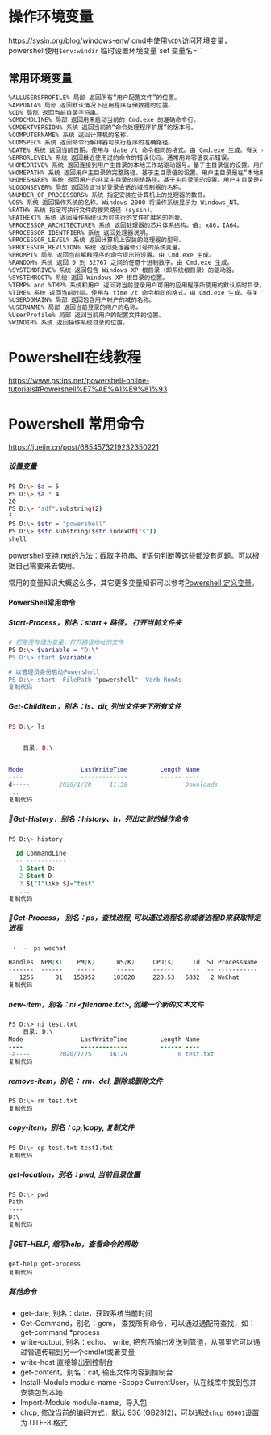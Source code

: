 # 操作环境变量

https://sysin.org/blog/windows-env/
cmd中使用`%CD%`访问环境变量，powershell使用`$env:windir`
临时设置环境变量`set 变量名=``

## 常用环境变量

```sh
%ALLUSERSPROFILE% 局部 返回所有“用户配置文件”的位置。  
%APPDATA% 局部 返回默认情况下应用程序存储数据的位置。  
%CD% 局部 返回当前目录字符串。  
%CMDCMDLINE% 局部 返回用来启动当前的 Cmd.exe 的准确命令行。  
%CMDEXTVERSION% 系统 返回当前的“命令处理程序扩展”的版本号。  
%COMPUTERNAME% 系统 返回计算机的名称。  
%COMSPEC% 系统 返回命令行解释器可执行程序的准确路径。  
%DATE% 系统 返回当前日期。使用与 date /t 命令相同的格式。由 Cmd.exe 生成。有关 date 命令的详细信息，请参阅 Date。  
%ERRORLEVEL% 系统 返回最近使用过的命令的错误代码。通常用非零值表示错误。  
%HOMEDRIVE% 系统 返回连接到用户主目录的本地工作站驱动器号。基于主目录值的设置。用户主目录是在“本地用户和组”中指定的。  
%HOMEPATH% 系统 返回用户主目录的完整路径。基于主目录值的设置。用户主目录是在“本地用户和组”中指定的。  
%HOMESHARE% 系统 返回用户的共享主目录的网络路径。基于主目录值的设置。用户主目录是在“本地用户和组”中指定的。  
%LOGONSEVER% 局部 返回验证当前登录会话的域控制器的名称。  
%NUMBER_OF_PROCESSORS% 系统 指定安装在计算机上的处理器的数目。  
%OS% 系统 返回操作系统的名称。Windows 2000 将操作系统显示为 Windows_NT。  
%PATH% 系统 指定可执行文件的搜索路径 (sysin)。  
%PATHEXT% 系统 返回操作系统认为可执行的文件扩展名的列表。  
%PROCESSOR_ARCHITECTURE% 系统 返回处理器的芯片体系结构。值: x86，IA64。  
%PROCESSOR_IDENTFIER% 系统 返回处理器说明。  
%PROCESSOR_LEVEL% 系统 返回计算机上安装的处理器的型号。  
%PROCESSOR_REVISION% 系统 返回处理器修订号的系统变量。  
%PROMPT% 局部 返回当前解释程序的命令提示符设置。由 Cmd.exe 生成。  
%RANDOM% 系统 返回 0 到 32767 之间的任意十进制数字。由 Cmd.exe 生成。  
%SYSTEMDRIVE% 系统 返回包含 Windows XP 根目录（即系统根目录）的驱动器。  
%SYSTEMROOT% 系统 返回 Windows XP 根目录的位置。  
%TEMP% and %TMP% 系统和用户 返回对当前登录用户可用的应用程序所使用的默认临时目录。有些应用程序需要 TEMP，而其它应用程序则需要 TMP。  
%TIME% 系统 返回当前时间。使用与 time /t 命令相同的格式。由 Cmd.exe 生成。有关 time 命令的详细信息，请参阅 Time。  
%USERDOMAIN% 局部 返回包含用户帐户的域的名称。  
%USERNAME% 局部 返回当前登录的用户的名称。  
%UserProfile% 局部 返回当前用户的配置文件的位置。  
%WINDIR% 系统 返回操作系统目录的位置。
```

# Powershell在线教程

https://www.pstips.net/powershell-online-tutorials#Powershell%E7%AE%A1%E9%81%93

# Powershell 常用命令

https://juejin.cn/post/6854573219232350221

##### 设置变量

```bash
PS D:\> $a = 5
PS D:\> $a * 4
20
PS D:\> "sdf".substring(2)
f
PS D:\> $str = "powershell"
PS D:\> $str.substring($str.indexOf("s"))
shell
```

powershell支持.net的方法：截取字符串、if语句判断等这些都没有问题。可以根据自己需要来去使用。

常用的变量知识大概这么多，其它更多变量知识可以参考[Powershell 定义变量](https://link.juejin.cn/?target=https%3A%2F%2Fwww.pstips.net%2Fpowershell-define-variable.html "https://www.pstips.net/powershell-define-variable.html")。

#### PowerShell常用命令

##### Start-Process，别名：start + 路径， 打开当前文件夹

```bash
# 把路径存储为变量，打开路径地址的文件
PS D:\> $variable = "D:\"
PS D:\> start $variable

# 以管理员身份启动Powershell
PS D:\> start -FilePath "powershell" -Verb RunAs
复制代码
```

##### Get-ChildItem，别名：ls、dir, 列出文件夹下所有文件

```lua
PS D:\> ls


    目录: D:\


Mode                LastWriteTime         Length Name
----                -------------         ------ ----
d-----        2020/1/20     11:58                Downloads
...
复制代码
```

##### 🎉Get-History，别名：history、h，列出之前的操作命令

```sql
PS D:\> history

  Id CommandLine
  -- -----------
   1 Start D:
   2 Start D
   3 ${"I"like $}="test"
   ...
复制代码
```

##### 🎉Get-Process， 别名：ps，查找进程, 可以通过进程名称或者进程ID来获取特定进程

```scss
 ➜  ~  ps wechat

Handles  NPM(K)    PM(K)      WS(K)     CPU(s)     Id  SI ProcessName
-------  ------    -----      -----     ------     --  -- -----------
   1255      81   153952     183020     220.53   5832   2 WeChat
复制代码
```

##### new-item，别名：ni <filename.txt>, 创建一个新的文本文件

```diff
PS D:\> ni test.txt
    目录: D:\
Mode                LastWriteTime         Length Name
----                -------------         ------ ----
-a----        2020/7/25     16:29              0 test.txt
复制代码
```

##### remove-item，别名： rm、del, 删除或删除文件

```bash
PS D:\> rm test.txt
复制代码
```

##### copy-item，别名：cp,\copy, 复制文件

```bash
PS D:\> cp test.txt test1.txt
复制代码
```

##### get-location，别名：pwd, 当前目录位置

```markdown
PS D:\> pwd
Path
----
D:\
复制代码
```

##### 🎉GET-HELP, 缩写help，查看命令的帮助

```arduino
get-help get-process
复制代码
```

##### 其他命令

-   get-date, 别名：date，获取系统当前时间
-   Get-Command，别名：gcm， 查找所有命令，可以通过通配符查找，如：get-command *process
-   write-output, 别名：echo、 write, 把东西输出发送到管道，从那里它可以通过管道传输到另一个cmdlet或者变量
-   write-host 直接输出到控制台
-   get-content，别名：cat, 输出文件内容到控制台
-   Install-Module module-name -Scope CurrentUser，从在线库中找到包并安装包到本地
-   Import-Module module-name，导入包
-   chcp, 修改当前的编码方式，默认 936 (GB2312)，可以通过`chcp 65001`设置为 UTF-8 格式
